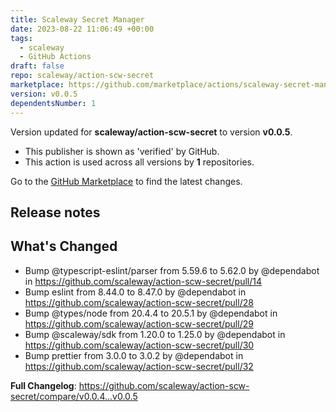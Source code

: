 ```yaml
---
title: Scaleway Secret Manager
date: 2023-08-22 11:06:49 +00:00
tags:
  - scaleway
  - GitHub Actions
draft: false
repo: scaleway/action-scw-secret
marketplace: https://github.com/marketplace/actions/scaleway-secret-manager
version: v0.0.5
dependentsNumber: 1
---
```



Version updated for **scaleway/action-scw-secret** to version **v0.0.5**.
- This publisher is shown as 'verified' by GitHub.
- This action is used across all versions by **1** repositories.

Go to the [GitHub Marketplace](https://github.com/marketplace/actions/scaleway-secret-manager) to find the latest changes.

## Release notes

## What's Changed
* Bump @typescript-eslint/parser from 5.59.6 to 5.62.0 by @dependabot in https://github.com/scaleway/action-scw-secret/pull/14
* Bump eslint from 8.44.0 to 8.47.0 by @dependabot in https://github.com/scaleway/action-scw-secret/pull/28
* Bump @types/node from 20.4.4 to 20.5.1 by @dependabot in https://github.com/scaleway/action-scw-secret/pull/29
* Bump @scaleway/sdk from 1.20.0 to 1.25.0 by @dependabot in https://github.com/scaleway/action-scw-secret/pull/30
* Bump prettier from 3.0.0 to 3.0.2 by @dependabot in https://github.com/scaleway/action-scw-secret/pull/32


**Full Changelog**: https://github.com/scaleway/action-scw-secret/compare/v0.0.4...v0.0.5
